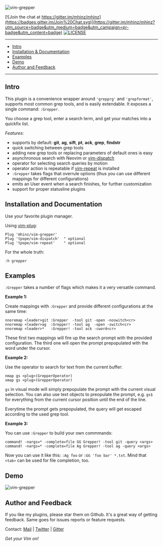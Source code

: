 ![vim-grepper](https://raw.githubusercontent.com/mhinz/vim-grepper/master/pictures/grepper-logo.png)

[![Join the chat at https://gitter.im/mhinz/mhinz](https://badges.gitter.im/Join%20Chat.svg)](https://gitter.im/mhinz/mhinz?utm_source=badge&utm_medium=badge&utm_campaign=pr-badge&utm_content=badge)
[![LICENSE](https://img.shields.io/badge/license-MIT-lightgrey.svg)](https://raw.githubusercontent.com/mhinz/vim-grepper/master/LICENSE)

---

- [Intro](#intro)
- [Installation & Documentation](#installation-and-documentation)
- [Examples](#examples)
- [Demo](#demo)
- [Author and Feedback](#author-and-feedback)

---

## Intro

This plugin is a convenience wrapper around `'grepprg'` and `'grepformat'`,
supports most common grep tools, and is easily extendable. It exposes a single
command: `:Grepper`.

You choose a grep tool, enter a search term, and get your matches into a
quickfix list.

_Features:_

- supports by default: **git**, **ag**, **sift**, **pt**, **ack**, **grep**,
  **findstr**
- quick switching between grep tools
- adding new grep tools or replacing parameters of default ones is easy
- asynchronous search with Neovim or
  [vim-dispatch](https://github.com/tpope/vim-dispatch)
- operator for selecting search queries by motion
- operator action is repeatable if
  [vim-repeat](https://github.com/tpope/vim-repeat) is installed
- `:Grepper` takes flags that overrule options (thus you can use different
  mappings for different configurations)
- emits an User event when a search finishes, for further customization
- support for proper statusline plugins

## Installation and Documentation

Use your favorite plugin manager.

Using [vim-plug](https://github.com/junegunn/vim-plug):

    Plug 'mhinz/vim-grepper'
    Plug 'tpope/vim-dispatch'  " optional
    Plug 'tpope/vim-repeat'    " optional

For the whole truth:

    :h grepper

## Examples

`:Grepper` takes a number of flags which makes it a very versatile command.

__Example 1:__

Create mappings with `:Grepper` and provide different configurations at the
same time:

```viml
nnoremap <leader>git :Grepper  -tool git -open -noswitch<cr>
nnoremap <leader>ag  :Grepper! -tool ag  -open -switch<cr>
nnoremap <leader>*   :Grepper! -tool ack -cword<cr>
```

These first two mappings will fire up the search prompt with the provided
configuration. The third one will open the prompt prepopulated with the word
under the cursor.

__Example 2:__

Use the operator to search for text from the current buffer:

```viml
nmap gs <plug>(GrepperOperator)
xmap gs <plug>(GrepperOperator)
```

`gs` in visual mode will simply prepopulate the prompt with the current visual
selection. You can also use text objects to preopulate the prompt, e.g. `gs$`
for everything from the current cursor position until the end of the line.

Everytime the prompt gets prepopulated, the query will get escaped according to
the used grep tool.

__Example 3:__

You can use `:Grepper` to build your own commmands:

```viml
command! -nargs=* -complete=file GG Grepper! -tool git -query <args>
command! -nargs=* -complete=file Ag Grepper! -tool ag -query <args>
```

Now you can use it like this: `:Ag foo` or `:GG 'foo bar' *.txt`. Mind that
`<tab>` can be used for file completion, too.

## Demo

![vim-grepper](https://github.com/mhinz/vim-grepper/blob/master/pictures/grepper-demo.gif)

## Author and Feedback

If you like my plugins, please star them on Github. It's a great way of getting
feedback. Same goes for issues reports or feature requests.

Contact:
[Mail](mailto:mh.codebro@gmail.com) |
[Twitter](https://twitter.com/_mhinz_) |
[Gitter](https://gitter.im/mhinz/mhinz)

_Get your Vim on!_
